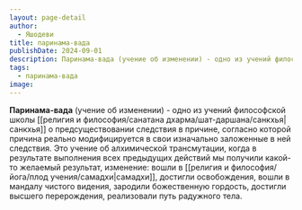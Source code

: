 ```yaml
---
layout: page-detail
author:
  - Яшодеви
title: паринама-вада
publishDate: 2024-09-01
description: Паринама-вада (учение об изменении) - одно из учений философской школы санкхья о предсуществовании следствия в причине, согласно которой причина реально модифицируется в свои изначально заложенные в ней следствия.
tags:
  - паринама-вада
image:
---
```

**Паринама-вада** (учение об изменении) - одно из учений философской школы [[религия и философия/санатана дхарма/шат-даршана/санкхья|санкхья]] о предсуществовании следствия в причине, согласно которой причина реально модифицируется в свои изначально заложенные в ней следствия.
 Это учение об алхимической трансмутации, когда в результате выполнения всех предыдущих действий мы получили какой-то желаемый результат, изменение: вошли в [[религия и философия/йога/плод учения/самадхи|самадхи]], достигли освобождения, вошли в мандалу чистого видения, зародили божественную гордость, достигли высшего перерождения, реализовали путь радужного тела.


